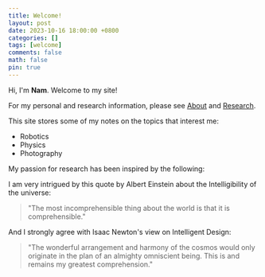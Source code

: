 ```yaml
---
title: Welcome!
layout: post
date: 2023-10-16 18:00:00 +0800
categories: []
tags: [welcome]
comments: false
math: false
pin: true
---
```


Hi, I'm **Nam**. Welcome to my site!

For my personal and research information, please see 
[About](https://quangnamng.github.io/about/) and [Research](https://quangnamng.github.io/research/).

This site stores some of my notes on the topics that interest me:
* Robotics
* Physics
* Photography

My passion for research has been inspired by the following:

I am very intrigued by this quote by Albert Einstein about the Intelligibility of the universe:
> "The most incomprehensible thing about the world is that it is comprehensible."

And I strongly agree with Isaac Newton's view on Intelligent Design:
> "The wonderful arrangement and harmony of the cosmos would only originate 
> in the plan of an almighty omniscient being. 
> This is and remains my greatest comprehension."
